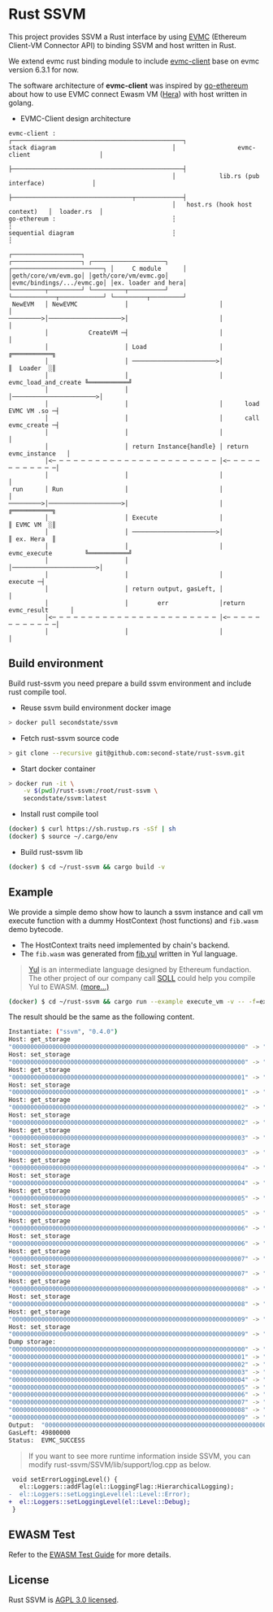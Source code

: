 # Rust SSVM

This project provides SSVM a Rust interface by using [EVMC](https://github.com/ethereum/evmc) (Ethereum Client-VM Connector API) to binding SSVM and host written in Rust.

We extend evmc rust binding module to include [evmc-client](https://github.com/second-state/evmc/releases/tag/v6.3.1-rust-evmc-client) base on evmc version 6.3.1 for now.

The software architecture of **evmc-client** was inspired by [go-ethereum](https://github.com/ethereum/go-ethereum) about how to use EVMC connect Ewasm VM ([Hera](https://github.com/ewasm/hera)) with host written in golang.


- EVMC-Client design architecture
```
evmc-client :                                ┌───────────────────────────────────────────────┐
stack diagram                                │                 evmc-client                   │
                                             ├───────────────────────────────────────────────┤
                                             │            lib.rs (pub interface)             │
                                             ├─────────────────────────────────┬─────────────┤
                                             │   host.rs (hook host context)   │  loader.rs  │
go-ethereum :                                ┆                                               ┆
sequential diagram                           ┆                                               ┆
                                                                         ┌───────────────────┐
┌───────────────────┐ ┌────────────────────┐ ┌─────────────────────────┐ │     C module      │
│geth/core/vm/evm.go│ │geth/core/vm/evmc.go│ │evmc/bindings/.../evmc.go│ │ex. loader and hera│
└─────────┬─────────┘ └─────────┬──────────┘ └────────────┬────────────┘ └─────────┬─────────┘
 NewEVM   │ NewEVMC             │                         │                        │
─────────>│────────────────────>│                         │                        │
          │           CreateVM ─┤                         │                        │
          │                     │ Load                    │                      ╔═══════════╗
          │                     │ ───────────────────────>│                      ║  Loader  ░║
          │                     │                         │ evmc_load_and_create ╚═══════════╝
          │                     │                         │───────────────────────>│
          │                     │                         │      load EVMC VM .so ─┤
          │                     │                         │      call evmc_create ─┤
          │                     │                         │                        │
          │                     │ return Instance{handle} │ return evmc_instance   │
          │<─ ─ ─ ─ ─ ─ ─ ─ ─ ─ ─ ─ ─ ─ ─ ─ ─ ─ ─ ─ ─ ─ ─ │<─ ─ ─ ─ ─ ─ ─ ─ ─ ─ ─ ─│
          │                     │                         │                        │
 run      │ Run                 │                         │                        │
─────────>│────────────────────>│                         │                      ╔═══════════╗
          │                     │ Execute                 │                      ║ EVMC VM  ░║
          │                     │ ───────────────────────>│                      ║ ex. Hera  ║
          │                     │                         │ evmc_execute         ╚═══════════╝
          │                     │                         │───────────────────────>│
          │                     │                         │               execute ─┤
          │                     │ return output, gasLeft, │                        │
          │                     │        err              │return evmc_result      │
          │<─ ─ ─ ─ ─ ─ ─ ─ ─ ─ ─ ─ ─ ─ ─ ─ ─ ─ ─ ─ ─ ─ ─ │<─ ─ ─ ─ ─ ─ ─ ─ ─ ─ ─ ─│
          │                     │                         │                        │
```

## Build environment

Build rust-ssvm you need prepare a build ssvm environment and include rust compile tool.

- Reuse ssvm build environment docker image
```bash
> docker pull secondstate/ssvm
```

- Fetch rust-ssvm source code
```bash
> git clone --recursive git@github.com:second-state/rust-ssvm.git
```

- Start docker container
```bash
> docker run -it \
    -v $(pwd)/rust-ssvm:/root/rust-ssvm \
    secondstate/ssvm:latest
```

- Install rust compile tool
```bash
(docker) $ curl https://sh.rustup.rs -sSf | sh
(docker) $ source ~/.cargo/env
```

- Build rust-ssvm lib
```bash
(docker) $ cd ~/rust-ssvm && cargo build -v
```

## Example
We provide a simple demo show how to launch a ssvm instance and call vm execute function with a dummy HostContext (host functions) and `fib.wasm` demo bytecode.

- The HostContext traits need implemented by chain's backend.  
- The `fib.wasm` was generated from [fib.yul](examples/fib.yul) written in Yul language.
> [Yul](https://solidity.readthedocs.io/en/latest/yul.html) is an intermediate language designed by Ethereum fundaction.  
> The other project of our company call [SOLL](https://github.com/second-state/SOLL) could help you compile Yul to EWASM. [(more...)](https://github.com/second-state/SOLL/blob/master/doc/guides/DevGuide.md#compile-and-execute-yul-code)

```bash
(docker) $ cd ~/rust-ssvm && cargo run --example execute_vm -v -- -f=examples/fib.wasm
```

The result should be the same as the following content.

```bash
Instantiate: ("ssvm", "0.4.0")
Host: get_storage
"0000000000000000000000000000000000000000000000000000000000000000" -> "0000000000000000000000000000000000000000000000000000000000000000"
Host: set_storage
"0000000000000000000000000000000000000000000000000000000000000000" -> "0000000000000000000000000000000000000000000000000000000000000001"
Host: get_storage
"0000000000000000000000000000000000000000000000000000000000000001" -> "0000000000000000000000000000000000000000000000000000000000000000"
Host: set_storage
"0000000000000000000000000000000000000000000000000000000000000001" -> "0000000000000000000000000000000000000000000000000000000000000001"
Host: get_storage
"0000000000000000000000000000000000000000000000000000000000000002" -> "0000000000000000000000000000000000000000000000000000000000000000"
Host: set_storage
"0000000000000000000000000000000000000000000000000000000000000002" -> "0000000000000000000000000000000000000000000000000000000000000002"
Host: get_storage
"0000000000000000000000000000000000000000000000000000000000000003" -> "0000000000000000000000000000000000000000000000000000000000000000"
Host: set_storage
"0000000000000000000000000000000000000000000000000000000000000003" -> "0000000000000000000000000000000000000000000000000000000000000003"
Host: get_storage
"0000000000000000000000000000000000000000000000000000000000000004" -> "0000000000000000000000000000000000000000000000000000000000000000"
Host: set_storage
"0000000000000000000000000000000000000000000000000000000000000004" -> "0000000000000000000000000000000000000000000000000000000000000005"
Host: get_storage
"0000000000000000000000000000000000000000000000000000000000000005" -> "0000000000000000000000000000000000000000000000000000000000000000"
Host: set_storage
"0000000000000000000000000000000000000000000000000000000000000005" -> "0000000000000000000000000000000000000000000000000000000000000008"
Host: get_storage
"0000000000000000000000000000000000000000000000000000000000000006" -> "0000000000000000000000000000000000000000000000000000000000000000"
Host: set_storage
"0000000000000000000000000000000000000000000000000000000000000006" -> "000000000000000000000000000000000000000000000000000000000000000d"
Host: get_storage
"0000000000000000000000000000000000000000000000000000000000000007" -> "0000000000000000000000000000000000000000000000000000000000000000"
Host: set_storage
"0000000000000000000000000000000000000000000000000000000000000007" -> "0000000000000000000000000000000000000000000000000000000000000015"
Host: get_storage
"0000000000000000000000000000000000000000000000000000000000000008" -> "0000000000000000000000000000000000000000000000000000000000000000"
Host: set_storage
"0000000000000000000000000000000000000000000000000000000000000008" -> "0000000000000000000000000000000000000000000000000000000000000022"
Host: get_storage
"0000000000000000000000000000000000000000000000000000000000000009" -> "0000000000000000000000000000000000000000000000000000000000000000"
Host: set_storage
"0000000000000000000000000000000000000000000000000000000000000009" -> "0000000000000000000000000000000000000000000000000000000000000037"
Dump storage:
"0000000000000000000000000000000000000000000000000000000000000000" -> "0000000000000000000000000000000000000000000000000000000000000001"
"0000000000000000000000000000000000000000000000000000000000000001" -> "0000000000000000000000000000000000000000000000000000000000000001"
"0000000000000000000000000000000000000000000000000000000000000002" -> "0000000000000000000000000000000000000000000000000000000000000002"
"0000000000000000000000000000000000000000000000000000000000000003" -> "0000000000000000000000000000000000000000000000000000000000000003"
"0000000000000000000000000000000000000000000000000000000000000004" -> "0000000000000000000000000000000000000000000000000000000000000005"
"0000000000000000000000000000000000000000000000000000000000000005" -> "0000000000000000000000000000000000000000000000000000000000000008"
"0000000000000000000000000000000000000000000000000000000000000006" -> "000000000000000000000000000000000000000000000000000000000000000d"
"0000000000000000000000000000000000000000000000000000000000000007" -> "0000000000000000000000000000000000000000000000000000000000000015"
"0000000000000000000000000000000000000000000000000000000000000008" -> "0000000000000000000000000000000000000000000000000000000000000022"
"0000000000000000000000000000000000000000000000000000000000000009" -> "0000000000000000000000000000000000000000000000000000000000000037"
Output:  "0000000000000000000000000000000000000000000000000000000000000037"
GasLeft: 49800000
Status:  EVMC_SUCCESS
```

> If you want to see more runtime information inside SSVM, you can modify rust-ssvm/SSVM/lib/support/log.cpp as below.
```diff
 void setErrorLoggingLevel() {
   el::Loggers::addFlag(el::LoggingFlag::HierarchicalLogging);
-  el::Loggers::setLoggingLevel(el::Level::Error);
+  el::Loggers::setLoggingLevel(el::Level::Debug);
 }
```

## EWASM Test
Refer to the [EWASM Test Guide](./docs/EWASM_TEST.md) for more details.

## License
Rust SSVM is [AGPL 3.0 licensed](LICENSE).

